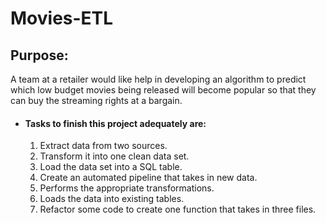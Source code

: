# Movies-ETL

## Purpose:

A team at a retailer would like help in developing an algorithm to predict which low budget movies being released will become popular so that they can buy the streaming rights at a bargain.

  - #### Tasks to finish this project adequately are:
  
    1. Extract data from two sources.
    2. Transform it into one clean data set.
    3. Load the data set into a SQL table.
    4. Create an automated pipeline that takes in new data.
    5. Performs the appropriate transformations.
    6. Loads the data into existing tables.
    7. Refactor some code to create one function that takes in three files.

